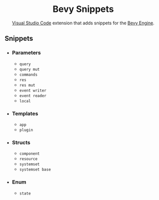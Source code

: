 <div align="center">
    <h1>Bevy Snippets</h1>
    <a href="https://code.visualstudio.com/">Visual Studio Code</a> 
    extension that adds snippets for the 
    <a href="https://bevyengine.org/">Bevy Engine</a>.
</div>

## Snippets

- ### Parameters

  - `query`
  - `query mut`
  - `commands`
  - `res`
  - `res mut`
  - `event writer`
  - `event reader`
  - `local`

- ### Templates

  - `app`
  - `plugin`

- ### Structs

  - `component`
  - `resource`
  - `systemset`
  - `systemset base`

- ### Enum

  - `state`
